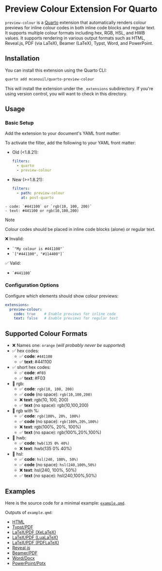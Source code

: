 # Preview Colour Extension For Quarto

`preview-colour` is a [Quarto](https://quarto.org) extension that automatically renders colour previews for inline colour codes in both inline code blocks and regular text.
It supports multiple colour formats including hex, RGB, HSL, and HWB values.
It supports rendering in various output formats such as HTML, Reveal.js, PDF (via LaTeX), Beamer (LaTeX), Typst, Word, and PowerPoint.

## Installation

You can install this extension using the Quarto CLI:

```bash
quarto add mcanouil/quarto-preview-colour
```

This will install the extension under the `_extensions` subdirectory.
If you're using version control, you will want to check in this directory.

## Usage

### Basic Setup

Add the extension to your document's YAML front matter:

To activate the filter, add the following to your YAML front matter:

- Old (<1.8.21):

  ```yml
  filters:
    - quarto
    - preview-colour
  ```

- New (>=1.8.21):

  ```yml
  filters:
    - path: preview-colour
      at: post-quarto
  ```

````qmd
- code: `#441100` or `rgb(10, 100, 200)`
- text: #441100 or rgb(10,100,200)
````

> [!NOTE]
> Colour codes should be placed in inline code blocks (alone) or regular text.
>
> ❌ Invalid:
> - `` `"My colour is #441100"` ``
> - `` `["#441100", "#114400"]` ``
>
> ✅ Valid:
> - `` `#441100` ``

### Configuration Options

Configure which elements should show colour previews:

```yaml
extensions:
  preview-colour:
    code: true    # Enable previews for inline code
    text: false   # Enable previews for regular text
```

## Supported Colour Formats

- ❌ Names one: `orange` (*will probably never be supported*)
- ✅ hex codes:
  - ✅ **code**: `#441100`
  - ✅ **text**: #441100
- ✅ short hex codes:
  - ✅ **code**: `#F03`
  - ✅ **text**: #F03
- 🔶 rgb:
  - ✅ **code**: `rgb(10, 100, 200)`
  - ✅ **code** (no space): `rgb(10,100,200)`
  - ❌ **text**: rgb(10, 100, 200)
  - ✅ **text** (no space): rgb(10,100,200)
- 🔶 rgb with %:
  - ✅ **code**: `rgb(100%, 20%, 100%)`
  - ✅ **code** (no space): `rgb(100%,20%,100%)`
  - ❌ **text**: rgb(100%, 20%, 100%)
  - ✅ **text** (no space): rgb(100%,20%,100%)
- 🔶 hwb:
  - ✅ **code**: `hwb(135 0% 40%)`
  - ❌ **text**: hwb(135 0% 40%)
- 🔶 hsl:
  - ✅ **code**: `hsl(240, 100%, 50%)`
  - ✅ **code** (no space): `hsl(240,100%,50%)`
  - ❌ **text**: hsl(240, 100%, 50%)
  - ✅ **text** (no space): hsl(240,100%,50%)

## Examples

Here is the source code for a minimal example: [`example.qmd`](example.qmd).

Outputs of `example.qmd`:

- [HTML](https://m.canouil.dev/quarto-preview-colour/)
- [Typst/PDF](https://m.canouil.dev/quarto-preview-colour/preview-colour-typst.pdf)
- [LaTeX/PDF (XeLaTeX)](https://m.canouil.dev/quarto-preview-colour/preview-colour-xelatex.pdf)
- [LaTeX/PDF (LuaLaTeX)](https://m.canouil.dev/quarto-preview-colour/preview-colour-lualatex.pdf)
- [LaTeX/PDF (PDFLaTeX)](https://m.canouil.dev/quarto-preview-colour/preview-colour-pdflatex.pdf)
- [Reveal.js](https://m.canouil.dev/quarto-preview-colour/preview-colour-revealjs.html)
- [Beamer/PDF](https://m.canouil.dev/quarto-preview-colour/preview-colour-beamer.pdf)
- [Word/Docx](https://m.canouil.dev/quarto-preview-colour/preview-colour-docx.docx)
- [PowerPoint/Pptx](https://m.canouil.dev/quarto-preview-colour/preview-colour-pptx.pptx)
